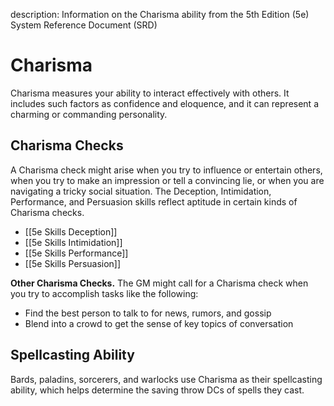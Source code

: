 description: Information on the Charisma ability from the 5th Edition (5e) System Reference Document (SRD)

# Charisma 
Charisma measures your ability to interact effectively with others. It includes such factors as confidence and eloquence, and it can represent a charming or commanding personality. 

## Charisma Checks 
A Charisma check might arise when you try to influence or entertain others, when you try to make an impression or tell a convincing lie, or when you are navigating a tricky social situation. The Deception, Intimidation, Performance, and Persuasion skills reflect aptitude in certain kinds of Charisma checks.

- [[5e Skills Deception]]
- [[5e Skills Intimidation]]
- [[5e Skills Performance]]
- [[5e Skills Persuasion]]


**Other Charisma Checks.** The GM might call for a Charisma check when you try to accomplish tasks like the following: 

* Find the best person to talk to for news, rumors, and gossip
* Blend into a crowd to get the sense of key topics of conversation 

## Spellcasting Ability
Bards, paladins, sorcerers, and warlocks use Charisma as their spellcasting ability, which helps determine the saving throw DCs of spells they cast.